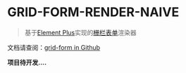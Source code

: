 # GRID-FORM-RENDER-NAIVE
> 基于[Element Plus](https://element-plus.org/zh-CN/)实现的[栅栏表单](https://github.com/0604hx/grid-form)渲染器

文档请查阅：[grid-form in Github](https://github.com/0604hx/grid-form)

**项目待开发....**

